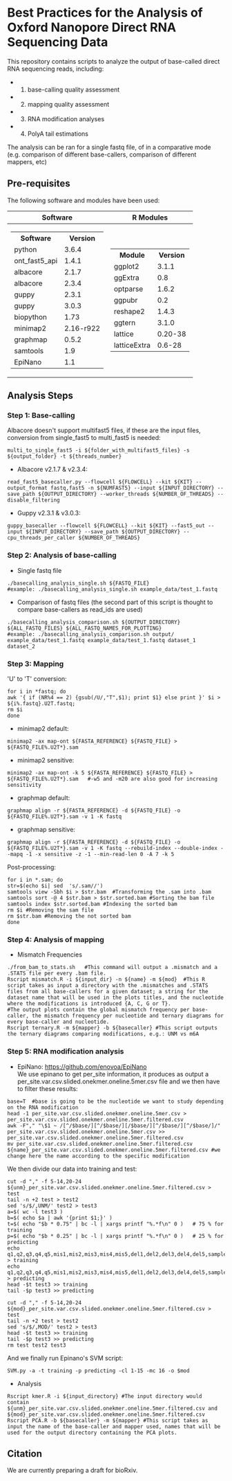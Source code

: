 # Best Practices for the Analysis of Oxford Nanopore Direct RNA Sequencing Data

This repository contains scripts to analyze the output of base-called direct RNA sequencing reads, including:
- 1) base-calling quality assessment
- 2) mapping quality assessment
- 3) RNA modification analyses
- 4) PolyA tail estimations

The analysis can be ran for a single fastq file, of in a comparative mode (e.g. comparison of different base-callers, comparison of different mappers, etc)

## Pre-requisites

The following software and modules have been used:

	
|Software|R Modules|
|--|--|
|<table> <tr><th>Software</th><th>Version</th></tr><tr><td>python</td><td>3.6.4</td></tr><tr><td>ont_fast5_api</td><td>1.4.1</td></tr><tr><td>albacore</td><td>2.1.7</td></tr><tr><td>albacore</td><td>2.3.4</td></tr><tr><td>guppy</td><td>2.3.1</td></tr><tr><td>guppy</td><td>3.0.3</td></tr><tr><td>biopython</td><td>1.73</td></tr><tr><td>minimap2</td><td>2.16-r922</td></tr><tr><td>graphmap</td><td>0.5.2</td></tr><tr><td>samtools</td><td>1.9</td></tr><tr><td>EpiNano</td><td>1.1</td></tr> </table>| <table> <tr><th>Module</th><th>Version</th></tr><tr><td>ggplot2</td><td>3.1.1</td></tr><tr><td>ggExtra</td><td>0.8</td></tr><tr><td>optparse</td><td>1.6.2</td></tr><tr><td>ggpubr</td><td>0.2</td></tr><tr><td>reshape2</td><td>1.4.3</td></tr><tr><td>ggtern</td><td>3.1.0</td></tr><tr><td>lattice</td><td>0.20-38</td></tr><tr><td>latticeExtra</td><td>0.6-28</td></tr> </table>|

## Analysis Steps 

### Step 1: Base-calling

Albacore doesn't support multifast5 files, if these are the input files, conversion from single_fast5 to multi_fast5 is needed:
>
	multi_to_single_fast5 -i ${folder_with_multifast5_files} -s ${output_folder} -t ${threads_number} 
	
* Albacore v2.1.7 & v2.3.4:
```{r, engine='bash', count_lines}
read_fast5_basecaller.py --flowcell ${FLOWCELL} --kit ${KIT} --output_format fastq,fast5 -n ${NUMFAST5} --input ${INPUT_DIRECTORY} --save_path ${OUTPUT_DIRECTORY} --worker_threads ${NUMBER_OF_THREADS} --disable_filtering
```

* Guppy v2.3.1 & v3.0.3:
```{r, engine='bash', count_lines}
guppy_basecaller --flowcell ${FLOWCELL} --kit ${KIT} --fast5_out --input ${INPUT_DIRECTORY} --save_path ${OUTPUT_DIRECTORY} --cpu_threads_per_caller ${NUMBER_OF_THREADS}
```
### Step 2: Analysis of base-calling

* Single fastq file
```{r}
./basecalling_analysis_single.sh ${FASTQ_FILE}
#example: ./basecalling_analysis_single.sh example_data/test_1.fastq
```
* Comparison of fastq files (the second part of this script is thought to compare base-callers as read_ids are used)
```{r}
./basecalling_analysis_comparison.sh ${OUTPUT_DIRECTORY} ${ALL_FASTQ_FILES} ${ALL_FASTQ_NAMES_FOR_PLOTTING}
#example: ./basecalling_analysis_comparison.sh output/ example_data/test_1.fastq example_data/test_1.fastq dataset_1 dataset_2
```

### Step 3: Mapping

'U' to 'T' conversion:
```{r, engine='bash', count_lines}
for i in *fastq; do
awk '{ if (NR%4 == 2) {gsub(/U/,"T",$1); print $1} else print }' $i > ${i%.fastq}.U2T.fastq;
rm $i
done
```
* minimap2 default:
```{r, engine='bash', count_lines}
minimap2 -ax map-ont ${FASTA_REFERENCE} ${FASTQ_FILE} > ${FASTQ_FILE%.U2T*}.sam
```
* minimap2 sensitive:
```
minimap2 -ax map-ont -k 5 ${FASTA_REFERENCE} ${FASTQ_FILE} > ${FASTQ_FILE%.U2T*}.sam   #-w5 and -m20 are also good for increasing sensitivity
```

* graphmap default:
```{r, engine='bash', count_lines}
graphmap align -r ${FASTA_REFERENCE} -d ${FASTQ_FILE} -o ${FASTQ_FILE%.U2T*}.sam -v 1 -K fastq
```

* graphmap sensitive:
```{r, engine='bash', count_lines}
graphmap align -r ${FASTA_REFERENCE} -d ${FASTQ_FILE} -o ${FASTQ_FILE%.U2T*}.sam -v 1 -K fastq --rebuild-index --double-index --mapq -1 -x sensitive -z -1 --min-read-len 0 -A 7 -k 5
```

Post-processing:
```{r, engine='bash', count_lines}
for i in *.sam; do
str=$(echo $i| sed  's/.sam//')
samtools view -Sbh $i > $str.bam  #Transforming the .sam into .bam
samtools sort -@ 4 $str.bam > $str.sorted.bam #Sorting the bam file
samtools index $str.sorted.bam #Indexing the sorted bam
rm $i #Removing the sam file
rm $str.bam #Removing the not sorted bam
done
```


### Step 4: Analysis of mapping

* Mismatch Frequencies
```
./from_bam_to_stats.sh   #This command will output a .mismatch and a .STATS file per every .bam file.
Rscript mismatch.R -i ${input_dir} -n ${name} -m ${mod}  #This R script takes as input a directory with the .mismatches and .STATS files from all base-callers for a given dataset; a string for the dataset name that will be used in the plots titles, and the nucleotide where the modifications is introduced {A, C, G or T}. 
#The output plots contain the global mismatch frequency per base-caller, the mismatch frequency per nucleotide and ternary diagrams for every base-caller and nucleotide.
Rscript ternary.R -m ${mapper} -b ${basecaller} #This script outputs the ternary diagrams comparing modifications, e.g.: UNM vs m6A
```

### Step 5: RNA modification analysis

* EpiNano: https://github.com/enovoa/EpiNano  
We use epinano to get per_site information, it produces as output a per_site.var.csv.slided.onekmer.oneline.5mer.csv file and we then have to filter these results:
```
base=T  #base is going to be the nucleotide we want to study depending on the RNA modification
head -1 per_site.var.csv.slided.onekmer.oneline.5mer.csv > per_site.var.csv.slided.onekmer.oneline.5mer.filtered.csv
awk -F"," "\$1 ~ /[^/$base/][^/$base/][/$base/][^/$base/][^/$base/]/" per_site.var.csv.slided.onekmer.oneline.5mer.csv >> per_site.var.csv.slided.onekmer.oneline.5mer.filtered.csv
mv per_site.var.csv.slided.onekmer.oneline.5mer.filtered.csv ${name}_per_site.var.csv.slided.onekmer.oneline.5mer.filtered.csv #we change here the name according to the specific modification
```
We then divide our data into training and test:
```
cut -d "," -f 5-14,20-24 ${unm}_per_site.var.csv.slided.onekmer.oneline.5mer.filtered.csv > test
tail -n +2 test > test2
sed 's/$/,UNM/' test2 > test3
a=$( wc -l test3 )
b=$( echo $a | awk '{print $1;}' )
t=$( echo "$b * 0.75" | bc -l | xargs printf "%.*f\n" 0 )   # 75 % for training
p=$( echo "$b * 0.25" | bc -l | xargs printf "%.*f\n" 0 )   # 25 % for predicting
echo q1,q2,q3,q4,q5,mis1,mis2,mis3,mis4,mis5,del1,del2,del3,del4,del5,sample > training
echo q1,q2,q3,q4,q5,mis1,mis2,mis3,mis4,mis5,del1,del2,del3,del4,del5,sample > predicting
head -$t test3 >> training 
tail -$p test3 >> predicting

cut -d "," -f 5-14,20-24 ${mod}_per_site.var.csv.slided.onekmer.oneline.5mer.filtered.csv > test
tail -n +2 test > test2
sed 's/$/,MOD/' test2 > test3
head -$t test3 >> training 
tail -$p test3 >> predicting
rm test test2 test3 
```
And we finally run Epinano's SVM script:
```
SVM.py -a -t training -p predicting -cl 1-15 -mc 16 -o $mod
```

* Analysis
```
Rscript kmer.R -i ${input_directory} #The input directory would contain ${unm}_per_site.var.csv.slided.onekmer.oneline.5mer.filtered.csv and ${mod}_per_site.var.csv.slided.onekmer.oneline.5mer.filtered.csv
Rscript PCA.R -b ${basecaller} -m ${mapper} #This script takes as input the name of the base-caller and mapper used, names that will be used for the output directory containing the PCA plots. 
```

## Citation

We are currently preparing a draft for bioRxiv. 



